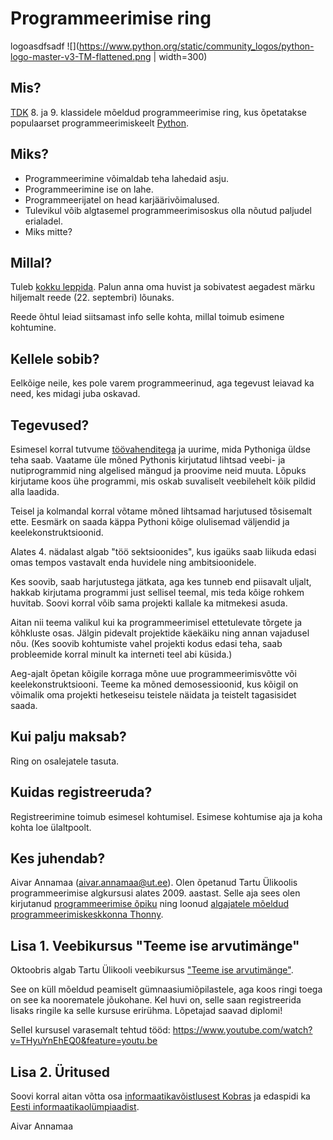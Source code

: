 # Programmeerimise ring

logoasdfsadf
![](https://www.python.org/static/community_logos/python-logo-master-v3-TM-flattened.png | width=300)

## Mis?

[TDK](http://www.tdk.ee/) 8. ja 9. klassidele mõeldud programmeerimise ring, kus õpetatakse populaarset programmeerimiskeelt [Python](https://www.python.org/).

## Miks?

* Programmeerimine võimaldab teha lahedaid asju.
* Programmeerimine ise on lahe.
* Programmeerijatel on head karjäärivõimalused.
* Tulevikul võib algtasemel programmeerimisoskus olla nõutud paljudel erialadel.
* Miks mitte?

## Millal?

Tuleb [kokku leppida](https://doodle.com/poll/y5ef5is45mhw75u8). Palun anna oma huvist ja sobivatest aegadest märku hiljemalt reede (22. septembri) lõunaks. 

Reede õhtul leiad siitsamast info selle kohta, millal toimub esimene kohtumine.

## Kellele sobib?

Eelkõige neile, kes pole varem programmeerinud, aga tegevust leiavad ka need, kes midagi juba oskavad.

## Tegevused?

Esimesel korral tutvume [töövahenditega](http://thonny.org) ja uurime, mida Pythoniga üldse teha saab. Vaatame üle mõned Pythonis kirjutatud lihtsad veebi- ja nutiprogrammid ning algelised mängud ja proovime neid muuta. Lõpuks kirjutame koos ühe programmi, mis oskab suvaliselt veebilehelt kõik pildid alla laadida. 

Teisel ja kolmandal korral võtame mõned lihtsamad harjutused tõsisemalt ette. Eesmärk on saada käppa Pythoni kõige olulisemad väljendid ja keelekonstruktsioonid.

Alates 4. nädalast algab "töö sektsioonides", kus igaüks saab liikuda edasi omas tempos vastavalt enda huvidele ning ambitsioonidele. 

Kes soovib, saab harjutustega jätkata, aga kes tunneb end piisavalt uljalt, hakkab kirjutama programmi just sellisel teemal, mis teda kõige rohkem huvitab. Soovi korral võib sama projekti kallale ka mitmekesi asuda.

Aitan nii teema valikul kui ka programmeerimisel ettetulevate tõrgete ja kõhkluste osas. Jälgin pidevalt projektide käekäiku ning annan vajadusel nõu. (Kes soovib kohtumiste vahel projekti kodus edasi teha, saab probleemide korral minult ka interneti teel abi küsida.)

Aeg-ajalt õpetan kõigile korraga mõne uue programmeerimisvõtte või keelekonstruktsiooni. Teeme ka mõned demosessioonid, kus kõigil on võimalik oma projekti hetkeseisu teistele näidata ja teistelt tagasisidet saada.


## Kui palju maksab?
Ring on osalejatele tasuta.

## Kuidas registreeruda?
Registreerimine toimub esimesel kohtumisel. Esimese kohtumise aja ja koha kohta loe ülaltpoolt.

## Kes juhendab?

Aivar Annamaa (aivar.annamaa@ut.ee). Olen õpetanud Tartu Ülikoolis programmeerimise algkursusi alates 2009. aastast. Selle aja sees olen kirjutanud [programmeerimise õpiku](http://progeopik.cs.ut.ee/) ning loonud [algajatele mõeldud programmeerimiskeskkonna Thonny](http://thonny.org/).

## Lisa 1. Veebikursus "Teeme ise arvutimänge"

Oktoobris algab Tartu Ülikooli veebikursus ["Teeme ise arvutimänge"](https://courses.cs.ut.ee/2017/TIAM/fall/Main/HomePage).

See on küll mõeldud peamiselt gümnaasiumiõpilastele, aga koos ringi toega on see ka noorematele jõukohane. Kel huvi on, selle saan registreerida lisaks ringile ka selle kursuse erirühma. Lõpetajad saavad diplomi!

Sellel kursusel varasemalt tehtud tööd: https://www.youtube.com/watch?v=THyuYnEhEQ0&feature=youtu.be

## Lisa 2. Üritused
Soovi korral aitan võtta osa [informaatikavõistlusest Kobras](http://kobras.ut.ee/) ja edaspidi ka [Eesti informaatikaolümpiaadist](http://eio.ut.ee/).


Aivar Annamaa
